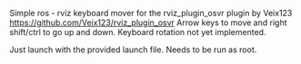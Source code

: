 Simple ros - rviz keyboard mover for the rviz_plugin_osvr plugin by Veix123 https://github.com/Veix123/rviz_plugin_osvr
Arrow keys to move and right shift/ctrl to go up and down. Keyboard rotation not yet implemented.

Just launch with the provided launch file. Needs to be run as root.
